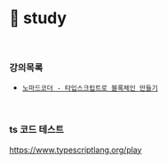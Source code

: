 # 🔎  study

<br>

### 강의목록
  - [`노마드코더 - 타입스크립트로 블록체인 만들기`](https://nomadcoders.co/typescript-for-beginners/lobby)

<br>

### ts 코드 테스트

https://www.typescriptlang.org/play

